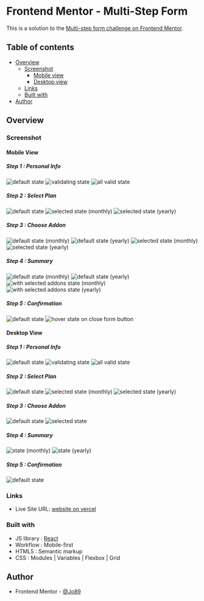 # Frontend Mentor - Multi-Step Form

This is a solution to the [Multi-step form challenge on Frontend Mentor](https://www.frontendmentor.io/challenges/multistep-form-YVAnSdqQBJ).

## Table of contents

- [Overview](#overview)
  - [Screenshot](#screenshot)
    - [Mobile view](#mobile-view)
    - [Desktop view](#desktop-view)
  - [Links](#links)
  - [Built with](#built-with)
- [Author](#author)

## Overview

### Screenshot

#### Mobile View

##### Step 1 : Personal Info

![default state](/public/screenshots/mobile/1.png)
![validating state](/public/screenshots/mobile/2.png)
![all valid state](/public/screenshots/mobile/3.png)

##### Step 2 : Select Plan

![default state](/public/screenshots/mobile/4.png)
![selected state (monthly)](/public/screenshots/mobile/5.png)
![selected state (yearly)](/public/screenshots/mobile/6.png)

##### Step 3 : Choose Addon

![default state (monthly)](/public/screenshots/mobile/7-mo.png)
![default state (yearly)](/public/screenshots/mobile/7-yr.png)
![selected state (monthly)](/public/screenshots/mobile/8-mo.png)
![selected state (yearly)](/public/screenshots/mobile/8-yr.png)

##### Step 4 : Summary

![default state (monthly)](/public/screenshots/mobile/9.png)
![default state (yearly)](/public/screenshots/mobile/10.png)
![with selected addons state (monthly)](/public/screenshots/mobile/9-mo.png)
![with selected addons state (yearly)](/public/screenshots/mobile/9-yr.png)

##### Step 5 : Confirmation

![default state](/public/screenshots/mobile/11.png)
![hover state on close form button](/public/screenshots/mobile/12.png)

#### Desktop View

##### Step 1 : Personal Info

![default state](/public/screenshots/desktop/1.png)
![validating state](/public/screenshots/desktop/2.png)
![all valid state](/public/screenshots/desktop/3.png)

##### Step 2 : Select Plan

![default state](/public/screenshots/desktop/4.png)
![selected state (monthly)](/public/screenshots/desktop/5.png)
![selected state (yearly)](/public/screenshots/desktop/6.png)

##### Step 3 : Choose Addon

![default state](/public/screenshots/desktop/7.png)
![selected state](/public/screenshots/desktop/8.png)

##### Step 4 : Summary

![state (monthly)](/public/screenshots/desktop/9.png)
![state (yearly)](/public/screenshots/desktop/10.png)

##### Step 5 : Confirmation

![default state](/public/screenshots/desktop/11.png)

### Links

- Live Site URL: [website on vercel](https://m-s-f.vercel.app)

### Built with

- JS library : [React](https://reactjs.org/)
- Workflow : Mobile-first
- HTML5 : Semantic markup
- CSS : Modules | Variables | Flexbox | Grid

## Author

- Frontend Mentor - [@Jo89](https://www.frontendmentor.io/profile/ahmadyousif89)
